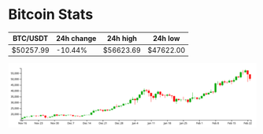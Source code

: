 # Bitcoin Stats

BTC/USDT|24h change|24h high|24h low|
|---|---|---|---|
|$50257.99|-10.44%|$56623.69|$47622.00|

<img src="./chart.svg">
